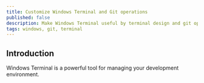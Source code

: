 ```yaml
---
title: Customize Windows Terminal and Git operations
published: false
description: Make Windows Terminal useful by terminal design and git operations
tags: windows, git, terminal
---
```


## Introduction

Windows Terminal is a powerful tool for managing your development environment.
